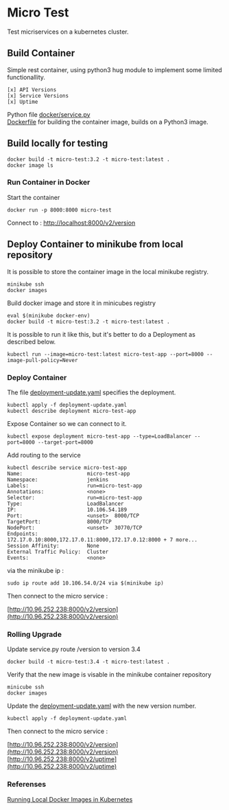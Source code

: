 # Micro Test

Test micriservices on a kubernetes cluster.


## Build Container

Simple rest container, using python3 hug module to implement some limited functionallity. 

    [x] API Versions
    [x] Service Versions
    [x] Uptime


Python file [docker/service.py](docker/service.py)  
[Dockerfile](docker/Dockerfile) for building the container image, builds on a Python3 image.

## Build locally for testing


```
docker build -t micro-test:3.2 -t micro-test:latest .
docker image ls
```

### Run Container in Docker
Start the container
```
docker run -p 8000:8000 micro-test
```

Connect to : [http://localhost:8000/v2/version](http://localhost:8000/v2/version)


## Deploy Container to minikube from local repository

It is possible to store the container image in the local minikube registry.
```
minikube ssh
docker images
```

Build docker image and store it in minicubes registry
```
eval $(minikube docker-env)
docker build -t micro-test:3.2 -t micro-test:latest .
```


It is possible to run it like this, but it's better to do a Deployment as described below.
```
kubectl run --image=micro-test:latest micro-test-app --port=8000 --image-pull-policy=Never
```


### Deploy Container

The file [deployment-update.yaml](docker/deployment-update.yaml) specifies the deployment.
```
kubectl apply -f deployment-update.yaml
kubectl describe deployment micro-test-app
```

Expose Container so we can connect to it.
```
kubectl expose deployment micro-test-app --type=LoadBalancer --port=8000 --target-port=8000
```

Add routing to the service
```
kubectl describe service micro-test-app
Name:                     micro-test-app
Namespace:                jenkins
Labels:                   run=micro-test-app
Annotations:              <none>
Selector:                 run=micro-test-app
Type:                     LoadBalancer
IP:                       10.106.54.189
Port:                     <unset>  8000/TCP
TargetPort:               8000/TCP
NodePort:                 <unset>  30770/TCP
Endpoints:                172.17.0.10:8000,172.17.0.11:8000,172.17.0.12:8000 + 7 more...
Session Affinity:         None
External Traffic Policy:  Cluster
Events:                   <none>
```

via the minikube ip :
```
sudo ip route add 10.106.54.0/24 via $(minikube ip)
```

Then connect to the micro service :

[http://10.96.252.238:8000/v2/version](http://10.96.252.238:8000/v2/version)



### Rolling Upgrade

Update service.py route /version to version 3.4
```
docker build -t micro-test:3.4 -t micro-test:latest .
```

Verify that the new image is visable in the minikube container repository
```
minicube ssh
docker images
```

Update the [deployment-update.yaml](docker/deployment-update.yaml) with the new version number.
```
kubectl apply -f deployment-update.yaml
```

Then connect to the micro service :

   [http://10.96.252.238:8000/v2/version](http://10.96.252.238:8000/v2/version)  
   [http://10.96.252.238:8000/v2/uptime](http://10.96.252.238:8000/v2/uptime)



### Referenses

[Running Local Docker Images in Kubernetes](https://blogmilind.wordpress.com/2018/01/30/running-local-docker-images-in-kubernetes/)


